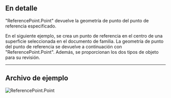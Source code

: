 ## En detalle
"ReferencePoint.Point" devuelve la geometría de punto del punto de referencia especificado.

En el siguiente ejemplo, se crea un punto de referencia en el centro de una superficie seleccionada en el documento de familia. La geometría de punto del punto de referencia se devuelve a continuación con "ReferencePoint.Point". Además, se proporcionan los dos tipos de objeto para su revisión.

___
## Archivo de ejemplo

![ReferencePoint.Point](./Revit.Elements.ReferencePoint.Point_img.jpg)
